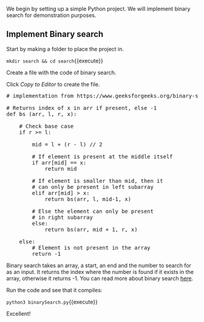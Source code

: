 We begin by setting up a simple Python project. 
We will implement binary search for demonstration purposes.

## Implement Binary search
Start by making a folder to place the project in.

`mkdir search && cd search`{{execute}}

Create a file with the code of binary search.

Click *Copy to Editor* to create the file.
<pre class="file" data-filename="search/binarySearch.py" data-target="replace">
# implementation from https://www.geeksforgeeks.org/binary-search/

# Returns index of x in arr if present, else -1
def bs (arr, l, r, x):

	# Check base case
	if r >= l:

		mid = l + (r - l) // 2

		# If element is present at the middle itself
		if arr[mid] == x:
			return mid
		
		# If element is smaller than mid, then it
		# can only be present in left subarray
		elif arr[mid] > x:
			return bs(arr, l, mid-1, x)

		# Else the element can only be present
		# in right subarray
		else:
			return bs(arr, mid + 1, r, x)

	else:
		# Element is not present in the array
		return -1
</pre>

Binary search takes an array, a start, an end and the number to search for as an input. 
It returns the index where the number is found if it exists in the array, otherwise it returns -1. You can read more about binary search [here](https://www.geeksforgeeks.org/binary-search/).

Run the code and see that it compiles:

`python3 binarySearch.py`{{execute}}

Excellent! 



